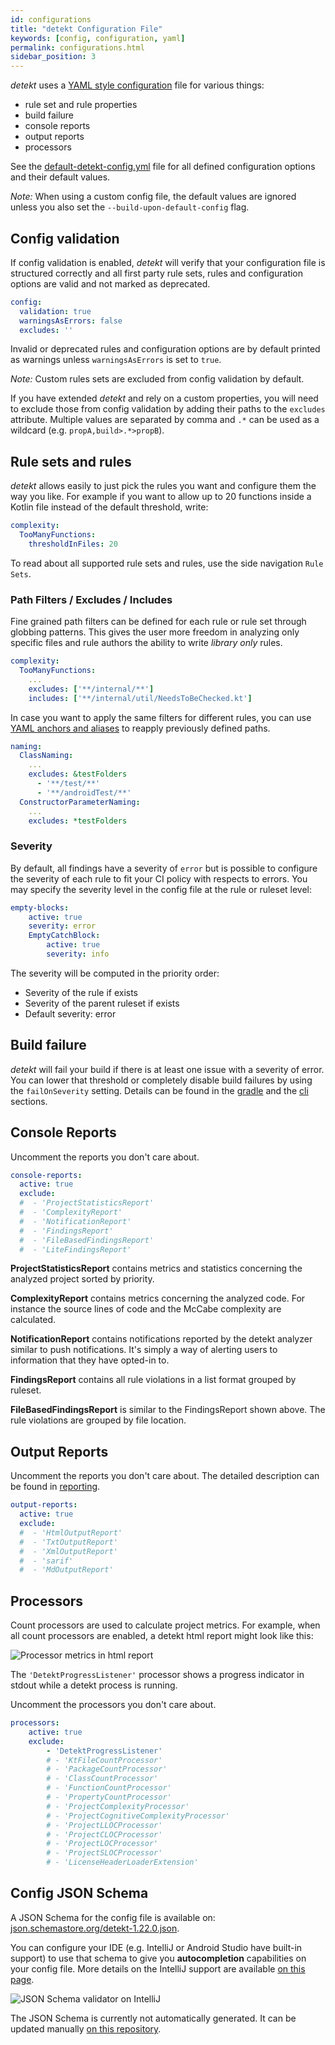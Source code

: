 ```yaml
---
id: configurations
title: "detekt Configuration File"
keywords: [config, configuration, yaml]
permalink: configurations.html
sidebar_position: 3
---
```


_detekt_ uses a [YAML style configuration](https://yaml.org/spec/1.2/spec.html) file for various things:

- rule set and rule properties
- build failure
- console reports
- output reports
- processors

See the [default-detekt-config.yml](https://github.com/detekt/detekt/blob/main/detekt-core/src/main/resources/default-detekt-config.yml)
file for all defined configuration options and their default values. 

_Note:_ When using a custom config file, the default values are ignored unless you also set the `--build-upon-default-config` flag.

## Config validation

If config validation is enabled, _detekt_ will verify that your configuration file is structured correctly and all first party rule sets, rules and configuration options are valid and not marked as deprecated.

```yaml
config:
  validation: true
  warningsAsErrors: false
  excludes: ''
```

Invalid or deprecated rules and configuration options are by default printed as warnings unless `warningsAsErrors` is set to `true`.

_Note:_ Custom rules sets are excluded from config validation by default.

If you have extended _detekt_ and rely on a custom properties, you will need to exclude those from config validation by adding their paths to the `excludes` attribute. Multiple values are separated by comma and `.*` can be used as a wildcard (e.g. `propA,build>.*>propB`).

## Rule sets and rules

_detekt_ allows easily to just pick the rules you want and configure them the way you like.
For example if you want to allow up to 20 functions inside a Kotlin file instead of the default threshold, write:

```yaml
complexity:
  TooManyFunctions:
    thresholdInFiles: 20
```

To read about all supported rule sets and rules, use the side navigation `Rule Sets`.

### Path Filters / Excludes / Includes

Fine grained path filters can be defined for each rule or rule set through globbing patterns.
This gives the user more freedom in analyzing only specific files
and rule authors the ability to write *library only* rules.

```yaml
complexity:
  TooManyFunctions:
    ...
    excludes: ['**/internal/**']
    includes: ['**/internal/util/NeedsToBeChecked.kt']
```

In case you want to apply the same filters for different rules, you can use
[YAML anchors and aliases](https://yaml.org/spec/1.2/spec.html#id2785586) to reapply previously defined paths.

```yaml
naming:
  ClassNaming:
    ...
    excludes: &testFolders
      - '**/test/**'
      - '**/androidTest/**'
  ConstructorParameterNaming:
    ...
    excludes: *testFolders
```

### Severity

By default, all findings have a severity of `error` but is possible to configure the severity of each rule to fit
your CI policy with respects to errors. You may specify the severity level in the config file at the rule or ruleset
level:

```yaml
empty-blocks:
    active: true
    severity: error
    EmptyCatchBlock:
        active: true
        severity: info
```

The severity will be computed in the priority order:

- Severity of the rule if exists
- Severity of the parent ruleset if exists
- Default severity: error

## Build failure

_detekt_ will fail your build if there is at least one issue with a severity of error. You can lower that threshold
or completely disable build failures by using the `failOnSeverity` setting. Details can be found in the
[gradle](/docs/gettingstarted/gradle) and the [cli](/docs/gettingstarted/cli) sections.

## Console Reports

Uncomment the reports you don't care about.

```yaml
console-reports:
  active: true
  exclude:
  #  - 'ProjectStatisticsReport'
  #  - 'ComplexityReport'
  #  - 'NotificationReport'
  #  - 'FindingsReport'
  #  - 'FileBasedFindingsReport'
  #  - 'LiteFindingsReport'
```

**ProjectStatisticsReport** contains metrics and statistics concerning the analyzed project sorted by priority.

**ComplexityReport** contains metrics concerning the analyzed code. 
For instance the source lines of code and the McCabe complexity are calculated.

**NotificationReport** contains notifications reported by the detekt analyzer similar to push notifications. 
It's simply a way of alerting users to information that they have opted-in to.

**FindingsReport** contains all rule violations in a list format grouped by ruleset.

**FileBasedFindingsReport** is similar to the FindingsReport shown above. 
The rule violations are grouped by file location.

## Output Reports

Uncomment the reports you don't care about. The detailed description can be found in [reporting](reporting.md).

```yaml
output-reports:
  active: true
  exclude:
  #  - 'HtmlOutputReport'
  #  - 'TxtOutputReport'
  #  - 'XmlOutputReport'
  #  - 'sarif'
  #  - 'MdOutputReport'
```


## Processors

Count processors are used to calculate project metrics.
For example, when all count processors are enabled, a detekt html report might look like this:

![Processor metrics in html report](/img/tutorial/processor_metrics_in_html_report.png)

The `'DetektProgressListener'` processor shows a progress indicator in stdout while a detekt process is running.

Uncomment the processors you don't care about.

```yaml
processors:
    active: true
    exclude:
        - 'DetektProgressListener'
        # - 'KtFileCountProcessor'
        # - 'PackageCountProcessor'
        # - 'ClassCountProcessor'
        # - 'FunctionCountProcessor'
        # - 'PropertyCountProcessor'
        # - 'ProjectComplexityProcessor'
        # - 'ProjectCognitiveComplexityProcessor'
        # - 'ProjectLLOCProcessor'
        # - 'ProjectCLOCProcessor'
        # - 'ProjectLOCProcessor'
        # - 'ProjectSLOCProcessor'
        # - 'LicenseHeaderLoaderExtension'
```

## Config JSON Schema

A JSON Schema for the config file is available on: [json.schemastore.org/detekt-1.22.0.json](https://json.schemastore.org/detekt-1.22.0.json).

You can configure your IDE (e.g. IntelliJ or Android Studio have built-in support)
to use that schema to give you **autocompletion** capabilities on your config file.
More details on the IntelliJ support are available
[on this page](https://www.jetbrains.com/help/ruby/yaml.html#remote_json).

![JSON Schema validator on IntelliJ](/img/tutorial/json_schema_validator_intellij.png)

The JSON Schema is currently not automatically generated. It can be updated manually [on this repository](https://github.com/SchemaStore/schemastore).
